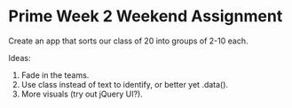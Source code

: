 # Prime Week 2 Weekend Assignment

Create an app that sorts our class of 20 into groups of 2-10 each.

Ideas:
1. Fade in the teams.
2. Use class instead of text to identify, or better yet .data().
3. More visuals (try out jQuery UI?).